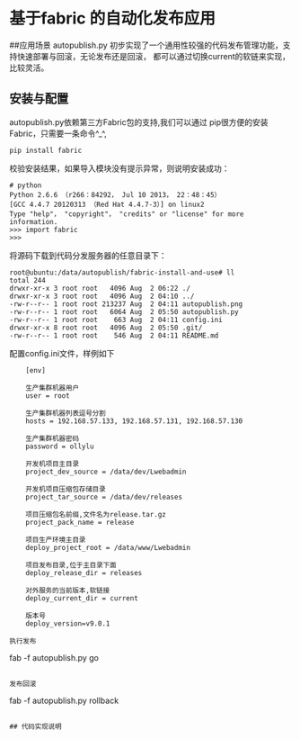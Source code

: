 # 基于fabric 的自动化发布应用

##应用场景
autopublish.py 初步实现了一个通用性较强的代码发布管理功能，支持快速部署与回滚，无论发布还是回滚，
都可以通过切换current的软链来实现，比较灵活。
[](https://github.com/ollylu/fabric-autopublish/blob/master/autopublish.png)

## 安装与配置

autopublish.py依赖第三方Fabric包的支持,我们可以通过
pip很方便的安装Fabric，只需要一条命令^_^,
```
pip install fabric

```
校验安装结果，如果导入模块没有提示异常，则说明安装成功：
```
# python
Python 2.6.6 （r266：84292， Jul 10 2013， 22：48：45） 
[GCC 4.4.7 20120313 （Red Hat 4.4.7-3）] on linux2
Type "help"， "copyright"， "credits" or "license" for more information.
>>> import fabric
>>> 
```
将源码下载到代码分发服务器的任意目录下：
```
root@ubuntu:/data/autopublish/fabric-install-and-use# ll
total 244
drwxr-xr-x 3 root root   4096 Aug  2 06:22 ./
drwxr-xr-x 3 root root   4096 Aug  2 04:10 ../
-rw-r--r-- 1 root root 213237 Aug  2 04:11 autopublish.png
-rw-r--r-- 1 root root   6064 Aug  2 05:50 autopublish.py
-rw-r--r-- 1 root root    663 Aug  2 04:11 config.ini
drwxr-xr-x 8 root root   4096 Aug  2 05:50 .git/
-rw-r--r-- 1 root root    546 Aug  2 04:11 README.md
```
配置config.ini文件，样例如下
```
    [env]

    生产集群机器用户
    user = root

    生产集群机器列表逗号分割
    hosts = 192.168.57.133, 192.168.57.131, 192.168.57.130

    生产集群机器密码
    password = ollylu

    开发机项目主目录
    project_dev_source = /data/dev/Lwebadmin

    开发机项目压缩包存储目录
    project_tar_source = /data/dev/releases

    项目压缩包名前缀,文件名为release.tar.gz
    project_pack_name = release

    项目生产环境主目录
    deploy_project_root = /data/www/Lwebadmin

    项目发布目录,位于主目录下面
    deploy_release_dir = releases

    对外服务的当前版本,软链接
    deploy_current_dir = current

    版本号
    deploy_version=v9.0.1

执行发布
```
fab -f autopublish.py go
```

发布回滚
```
fab -f autopublish.py rollback
```

## 代码实现说明


